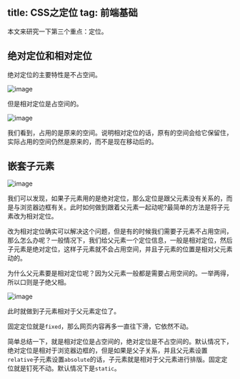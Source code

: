 title: CSS之定位
tag: 前端基础
---
本文来研究一下第三个重点：定位。
<!--more-->

## 绝对定位和相对定位

绝对定位的主要特性是不占空间。

![image](http://bloghello.oursnail.cn/html8-1.png)

但是相对定位是占空间的。

![image](http://bloghello.oursnail.cn/html8-2.png)

我们看到，占用的是原来的空间。说明相对定位的话，原有的空间会给它保留住，实际占用的空间仍然是原来的，而不是现在移动后的。

## 嵌套子元素

![image](http://bloghello.oursnail.cn/html8-3.png)

我们可以发现，如果子元素用的是绝对定位，那么定位是跟父元素没有关系的，而是与浏览器边框有关。此时如何做到跟着父元素一起动呢?最简单的方法是将子元素改为相对定位。

改为相对定位确实可以解决这个问题，但是有的时候我们需要子元素不占用空间，那么怎么办呢？一般情况下，我们给父元素一个定位信息，一般是相对定位，然后子元素是绝对定位，这样子元素就不会占用空间，并且子元素的位置是相对父元素动的。

为什么父元素要是相对定位呢？因为父元素一般都是需要占用空间的。一举两得，所以口则是子绝父相。

![image](http://bloghello.oursnail.cn/html8-4.png)


此时就做到子元素相对于父元素定位了。

固定定位就是`fixed`，那么网页内容再多一直往下滑，它依然不动。

简单总结一下，就是相对定位是占空间的，绝对定位是不占空间的。默认情况下，绝对定位是相对于浏览器边框的，但是如果是父子关系，并且父元素设置`relative`子元素设置`absolute`的话，子元素就是相对于父元素进行排版。固定定位就是钉死不动。默认情况下是`static`。


